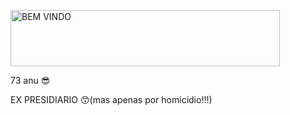 <a href="https://cooltext.com"><img src="https://images.cooltext.com/5659391.gif" width="431" height="90" alt="BEM VINDO" /></a>

73 anu :sunglasses:

EX PRESIDIARIO 😙(mas apenas por homicídio!!!)
